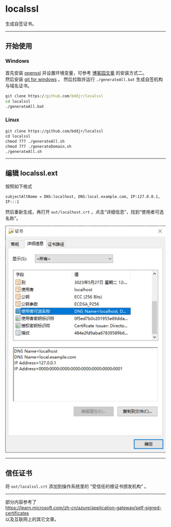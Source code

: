 # localssl

生成自签证书。  

***
## 开始使用
### Windows
首先安装 [openssl](https://slproweb.com/products/Win32OpenSSL.html) 并设置环境变量，可参考 [博客园文章](https://www.cnblogs.com/dingshaohua/p/12271280.html) 的安装方式二。    
然后安装 [git for windows](https://gitforwindows.org/) 。
然后拉取并运行 `./generateAll.bat` 生成自签机构与域名证书。  
```cmd
git clone https://github.com/bddjr/localssl
cd localssl
./generateAll.bat
```

### Linux
```shell
git clone https://github.com/bddjr/localssl
cd localssl
chmod 777 ./generateAll.sh
chmod 777 ./generateDomain.sh
./generateAll.sh
```

***
## 编辑 localssl.ext
按照如下格式
```
subjectAltName = DNS:localhost, DNS:local.example.com, IP:127.0.0.1, IP:::1
```

然后重新生成，再打开 `out/localhost.crt` ，点击“详细信息”，找到“使用者可选名称”。  

![image](./READMEimages/使用者可选名称.jpg)

***
## 信任证书
将 `out/localssl.crt` 添加到操作系统里的 “受信任的根证书颁发机构” 。

***
部分内容参考了  
https://learn.microsoft.com/zh-cn/azure/application-gateway/self-signed-certificates  
以及互联网上的其它文章。  
